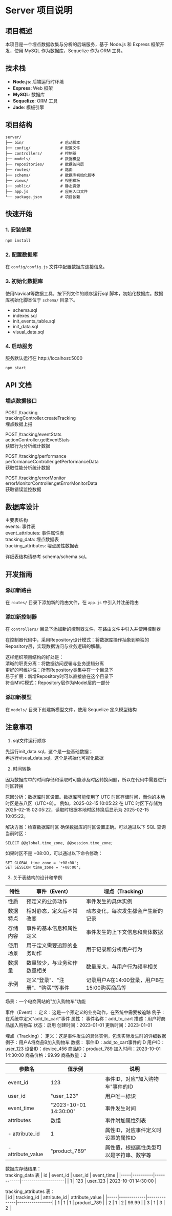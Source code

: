 # Server 项目说明

## 项目概述
本项目是一个埋点数据收集与分析的后端服务，基于 Node.js 和 Express 框架开发，使用 MySQL 作为数据库，Sequelize 作为 ORM 工具。

## 技术栈
- **Node.js**: 后端运行时环境
- **Express**: Web 框架
- **MySQL**: 数据库
- **Sequelize**: ORM 工具
- **Jade**: 模板引擎

## 项目结构
```plaintext
server/
├── bin/                # 启动脚本
├── config/             # 配置文件
├── controllers/        # 控制器
├── models/             # 数据模型
├── repositories/       # 数据访问层
├── routes/             # 路由
├── schema/             # 数据库初始化脚本
├── views/              # 视图模板
├── public/             # 静态资源
├── app.js              # 应用入口文件
└── package.json        # 项目依赖
```

## 快速开始

### 1. 安装依赖
```bash
npm install
```
### 2. 配置数据库
在 `config/config.js` 文件中配置数据库连接信息。

### 3. 初始化数据库
使用Navicat等数据工具，按下列文件的顺序运行sql 脚本，初始化数据库。数据库初始化脚本位于 `schema/` 目录下。
+ schema.sql
+ indexes.sql
+ init_events_table.sql
+ init_data.sql
+ visual_data.sql

### 4. 启动服务
服务默认运行在 http://localhost:5000
```bash
npm start
```

## API 文档
### 埋点数据接口
POST /tracking  
    trackingController.createTracking  
    埋点数据上报

POST /tracking/eventStats  
    actionController.getEventStats  
    获取行为分析统计数据

POST /tracking/performance  
    performanceController.getPerformanceData  
    获取性能分析统计数据

POST /tracking/errorMonitor  
    errorMonitorController.getErrorMonitorData  
    获取错误监控数据

## 数据库设计
主要表结构  
events: 事件表  
event_attributes: 事件属性表  
tracking_data: 埋点数据表  
tracking_attributes: 埋点属性数据表  

详细表结构请参考 schema/schema.sql。

## 开发指南
### 添加新路由
在 `routes/` 目录下添加新的路由文件，在 `app.js` 中引入并注册路由
### 添加新控制器
在 `controllers/` 目录下添加新的控制器文件，在路由文件中引入并使用控制器

在控制器代码中，采用Repository设计模式：将数据库操作抽象到单独的Repository层，实现数据访问与业务逻辑的解耦。  

这样组织项目结构的好处是：  
清晰的职责分离：将数据访问逻辑与业务逻辑分离  
更好的可维护性：所有Repository类集中在一个目录下  
易于扩展：新增Repository时可以直接放在这个目录下  
符合MVC模式：Repository层作为Model层的一部分  

### 添加新模型
在 `models/` 目录下创建新模型文件，使用 Sequelize 定义模型结构

## 注意事项

1. sql文件运行顺序

先运行init_data.sql，这个是一些基础数据；  
再运行visual_data.sql，这个是初始化可视化数据

2. 时间转换

因为数据库中的时间存储和读取时可能涉及时区转换问题，所以在代码中需要进行时区转换

原因分析：数据库时区设置。数据库可能使用了 UTC 时区存储时间，而你的本地时区是东八区（UTC+8）。
例如，2025-02-15 10:05:22 在 UTC 时区下存储为 2025-02-15 02:05:22，读取时根据本地时区转换后显示为 2025-02-15 10:05:22。  

解决方案：检查数据库时区
确保数据库的时区设置正确。可以通过以下 SQL 查询当前时区：
```
SELECT @@global.time_zone, @@session.time_zone;
```
如果时区不是 +08:00，可以通过以下命令修改：
```
SET GLOBAL time_zone = '+08:00';
SET SESSION time_zone = '+08:00';
```
3. 关于表结构的设计和举例

| 特性 | 事件（Event） | 埋点（Tracking） | 
|----------|--------------------------|-----------------------------|
 | 性质 | 预定义的业务动作 | 事件发生的具体实例 | 
 | 数据特点 | 相对静态，定义后不常改变 | 动态变化，每次发生都会产生新的记录 | 
 | 存储内容 | 事件的基本信息和属性定义 | 事件发生的上下文信息和具体数据 | 
 | 使用场景 | 用于定义需要追踪的业务动作 | 用于记录和分析用户行为 | 
 | 数据量 | 数量较少，与业务动作数量相关 | 数量庞大，与用户行为频率相关 | 
 | 示例 | 定义"登录"、"注册"、"购买"等事件 | 记录用户A在14:00登录，用户B在15:00购买商品等 |

场景：一个电商网站的"加入购物车"功能

事件（Event）：
定义：这是一个预定义的业务动作，在系统中需要被追踪
例子：在系统中定义"add_to_cart"事件
属性：
事件名称：add_to_cart
描述：用户将商品加入购物车
状态：启用
创建时间：2023-01-01
更新时间：2023-01-01

埋点（Tracking）：
定义：这是事件发生的具体实例，包含实际发生时的详细数据
例子：用户A将商品B加入购物车
数据：
事件ID：add_to_cart事件的ID
用户ID：user_123
设备ID：device_456
商品ID：product_789
加入时间：2023-10-01 14:30:00
商品价格：99.99
商品数量：2


| 参数名 | 值示例 | 说明 |
 |--------------|--------------------|-----------------------------------------| 
 | event_id | 123 | 事件ID，对应"加入购物车"事件的ID |
 | user_id | "user_123" | 用户唯一标识 | 
 | event_time | "2023-10-01 14:30:00" | 事件发生时间 | 
 | attributes | 数组 | 事件附加属性列表 | 
 | - attribute_id | 1 | 属性ID，对应事件定义时设置的属性ID | 
 | - attribute_value | "product_789" | 属性值，根据属性类型可以是字符串、数字等 |

数据库存储结果：  
tracking_data 表
| id | event_id | user_id | event_time | 
|-----|----------|------------|---------------------| 
| 1 | 123 | user_123 | 2023-10-01 14:30:00 |

tracking_attributes 表：  
| id | tracking_id | attribute_id | attribute_value |
|-----|-------------|--------------|-----------------| 
| 1 | 1 | 1 | product_789 | 
| 2 | 1 | 2 | 99.99 | 
| 3 | 1 | 3 | 2 |
